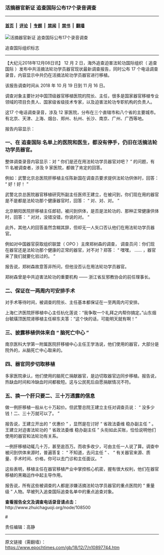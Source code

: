 ### 活摘器官新证 追查国际公布17个录音调查

---

#### [首页](../../../..?n10897744) &nbsp;|&nbsp; [评论](../../../../../epoch-comment?n10897744) &nbsp;|&nbsp; [专题](../../../../../epoch-special?n10897744) &nbsp;|&nbsp; [禁闻](../../../../../epoch-news?n10897744) &nbsp;|&nbsp; [禁书](../../../../../books?n10897744) &nbsp;|&nbsp; [翻墙](https://github.com/gfw-breaker/nogfw/blob/master/README.md?n10897744)


<div><img alt="活摘器官新证 追查国际公布17个录音调查" class="attachment-djy_600_400 size-djy_600_400 wp-post-image" src="https://i.epochtimes.com/assets/uploads/2018/12/1-134-600x400.jpg"/>
<div class="caption">
 <p>
  追查国际组织标志
 </p>
</div></div><hr/><div class="post_content" id="artbody" itemprop="articleBody">
 <!-- article content begin -->
 <p>
  【大纪元2018年12月08日讯】
  <span class="s2">
   12
  </span>
  <span class="s1">
   月
  </span>
  <span class="s2">
   2
  </span>
  <span class="s1">
   日，海外追查迫害法轮功国际组织（
   <ok href="https://www.epochtimes.com/gb/tag/%E8%BF%BD%E6%9F%A5%E5%9B%BD%E9%99%85.html">
    追查国际
   </ok>
   ）发布中共活摘法轮功学员器官现状最新调查报告，同时公布
  </span>
  <span class="s2">
   17
  </span>
  <span class="s1">
   个电话调查录音，内容显示中共仍在活摘法轮功学员器官进行移植。
  </span>
 </p>
 <p class="p1">
  <span class="s1">
   该报告调查时间从
  </span>
  <span class="s2">
   2018
  </span>
  <span class="s1">
   年
  </span>
  <span class="s2">
   10
  </span>
  <span class="s1">
   月
  </span>
  <span class="s2">
   19
  </span>
  <span class="s1">
   日到
  </span>
  <span class="s2">
   11
  </span>
  <span class="s1">
   月
  </span>
  <span class="s2">
   16
  </span>
  <span class="s1">
   日。
  </span>
 </p>
 <p class="p1">
  <span class="s1">
   调查对象主要针对中国顶级器官移植医院的院长、主任，很多是国家器官移植专业领域的项目负责人、国家级省级技术专家，以及迫害法轮功专职机构的负责人。
  </span>
 </p>
 <p class="p1">
  <span class="s2">
   这17
  </span>
  <span class="s1">
   个电话调查录音，涉及
  </span>
  <span class="s2">
   12
  </span>
  <span class="s1">
   家医院，分布在三个直辖市和八个省的主要城市。有北京、天津、上海、烟台、郑州、杭州、长沙、南京、广州、广西等地。
  </span>
 </p>
 <p class="p1">
  <span class="s1">
   报告内容显示：
  </span>
 </p>
 <h3 class="p1">
  <span class="s1">
   一、在
   <ok href="https://www.epochtimes.com/gb/tag/%E8%BF%BD%E6%9F%A5%E5%9B%BD%E9%99%85.html">
    追查国际
   </ok>
   名单上的医院和医生，都没有停手，仍旧在活摘法轮功学员器官。
  </span>
 </h3>
 <p class="p1">
  <span class="s1">
   整体调查录音内容显示：对
  </span>
  <span class="s2">
   “
  </span>
  <span class="s1">
   你们是还在用法轮功学员器官对吧？
  </span>
  <span class="s2">
   ”
  </span>
  <span class="s1">
   的问题，有
  </span>
  <span class="s2">
   11
  </span>
  <span class="s1">
   名被调查者，涉及
  </span>
  <span class="s2">
   9
  </span>
  <span class="s1">
   家医院，都做了肯定的回答。
  </span>
 </p>
 <p class="p1">
  <span class="s1">
   例如：武警北京总医院肝移植主任陈新国在调查员要求提供法轮功供体时，回答：
  </span>
  <span class="s2">
   “
  </span>
  <span class="s1">
   好！好！
  </span>
  <span class="s2">
   ”
  </span>
 </p>
 <p class="p1">
  <span class="s1">
   武警北京总医院器官移植研究所副主任医师王建立，在被问到，你们现在用的器官是不是都是法轮功那个健康器官时，回答：
  </span>
  <span class="s2">
   “
  </span>
  <span class="s1">
   对、对、对。
  </span>
  <span class="s2">
   ”
  </span>
 </p>
 <p class="p1">
  <span class="s1">
   北京朝阳医院肝移植主任郎韧，被问到供体，是否是法轮功的、那种正常健康供体时，回答：
  </span>
  <span class="s2">
   “
  </span>
  <span class="s1">
   对对，没错没错，你说的对。
  </span>
  <span class="s2">
   ”
  </span>
 </p>
 <p class="p1">
  <span class="s1">
   此外，其他人的回答虽然含糊其辞，但却无一人矢口否认他们在用法轮功学员器官。
  </span>
 </p>
 <p class="p1">
  <span class="s1">
   例如对中国器官获取组织联盟（
  </span>
  <span class="s2">
   OPO
  </span>
  <span class="s1">
   ）主席郑树森的调查，
  </span>
  <span class="s1">
   调查员问：你们现在器官还是法轮功那个健康的正常的器官，对不对？郑答：
  </span>
  <span class="s2">
   “
  </span>
  <span class="s1">
   嘿嘿，
  </span>
  <span class="s2">
   ……
  </span>
  <span class="s1">
   ，器官来了我们就要化验过的。
  </span>
  <span class="s2">
   ”
  </span>
 </p>
 <p class="p1">
  <span class="s1">
   报告说，郑树森故意答非所问，但他没否认在用法轮功学员器官。
  </span>
 </p>
 <p class="p1">
  <span class="s1">
   郑树森曾是中共迫害法轮功的重要机构
  </span>
  <span class="s2">
   ——
  </span>
  <span class="s1">
   浙江省反邪教协会的前任理事长。
  </span>
 </p>
 <h3 class="p1">
  <span class="s1">
   二、保证在一两周内可安排手术
  </span>
 </h3>
 <p class="p1">
  <span class="s1">
   对手术等待时间，被调查的院长、主任基本都保证在一至两周内可安排。
  </span>
 </p>
 <p class="p1">
  <span class="s1">
   上海仁济医院肝移植中心主任杭化莲说：“我争取一个礼拜之内帮你搞定。”山东烟台毓璜顶医院肾移植主任柳东夫答：“这个快的话，可能明天就有啊！”
  </span>
 </p>
 <h3 class="p1">
  <span class="s1">
   三、披露移植供体来自
  </span>
  <span class="s2">
   “
  </span>
  <span class="s1">
   脑死亡中心
  </span>
  <span class="s2">
   ”
  </span>
 </h3>
 <p class="p1">
  <span class="s1">
   南京医科大学第一附属医院肝移植中心主任王学浩说，他们使用的器官，大部分是院外的，从脑死亡中心取来的。
  </span>
 </p>
 <h3 class="p1">
  <span class="s1">
   四、器官同步切取移植
  </span>
 </h3>
 <p class="p1">
  <span class="s1">
   多家医院承认，他们使用的脑死亡捐献器官，是边切取器官边同步移植。报告说，热缺血时间和冷缺血时间都极短。这与公民死后自愿捐献情况不符。
  </span>
 </p>
 <h3 class="p1">
  <span class="s1">
   五、换一个肝只要二、三十万透露的信息
  </span>
 </h3>
 <p class="p1">
  <span class="s1">
   做一例肝移植一般从七十万起价。但武警总院王建立主任对调查员说：
  </span>
  <span class="s2">
   “
  </span>
  <span class="s1">
   没多少钱！二、三十万就可以了。
  </span>
  <span class="s2">
   ”
  </span>
 </p>
 <p class="p1">
  <span class="s1">
   报告说，王建立开出的
  </span>
  <span class="s2">
   “
  </span>
  <span class="s1">
   优惠价
  </span>
  <span class="s2">
   ”
  </span>
  <span class="s1">
   ，显然是在讨好
  </span>
  <span class="s2">
   “
  </span>
  <span class="s1">
   省政法委维
  </span>
  <span class="s3">
   稳办副主任
  </span>
  <span class="s2">
   ”
  </span>
  <span class="s1">
   。王建立对迫害法轮功的
  </span>
  <span class="s2">
   “
  </span>
  <span class="s1">
   省政法委维
  </span>
  <span class="s3">
   稳办副主任
  </span>
  <span class="s2">
   ”
  </span>
  <span class="s1">
   头衔如此买账，恰恰说明他们使用的器官和法轮功有关系。
  </span>
 </p>
 <p class="p1">
  <span class="s1">
   一例肝移植动辄几十万，甚至逾百万。而收多收少，可由主任一人说了算。调查中被问到供体来源时，普遍答复：
  </span>
  <span class="s2">
   “
  </span>
  <span class="s1">
   不知道，去问主任
  </span>
  <span class="s2">
   ”
  </span>
  <span class="s1">
   、
  </span>
  <span class="s2">
   “
  </span>
  <span class="s1">
   有关器官来源、质量、手术时间、价格，你可以去门诊和主任面议。
  </span>
  <span class="s2">
   ”
  </span>
 </p>
 <p class="p1">
  <span class="s1">
   这些表明，移植主任在器官移植产业中掌控核心机密，握有很大权利，他们在器官移植的黑箱运作中起主导作用。
  </span>
 </p>
 <p class="p1">
  <span class="s1">
   报告说，所有这些被调查的人都是涉嫌活摘法轮功学员器官的重点医院的
  </span>
  <span class="s2">
   “
  </span>
  <span class="s1">
   重量级
  </span>
  <span class="s2">
   ”
  </span>
  <span class="s1">
   人物。早被列入追查国际追查名单中的重点追查对象。
  </span>
 </p>
 <p class="p1">
  <strong>
   查看报告全文及调查电话录音请点击：
  </strong>
  <ok href="http://www.zhuichaguoji.org/node/108500">
   http://www.zhuichaguoji.org/node/108500
  </ok>
 </p>
 <p class="p1">
  #
 </p>
 <p class="p1">
  责任编辑：高静
 </p>
 <!-- article content end -->
 <div id="below_article_ad">
 </div>
</div>


---

原文链接（需翻墙）：https://www.epochtimes.com/gb/18/12/7/n10897744.htm